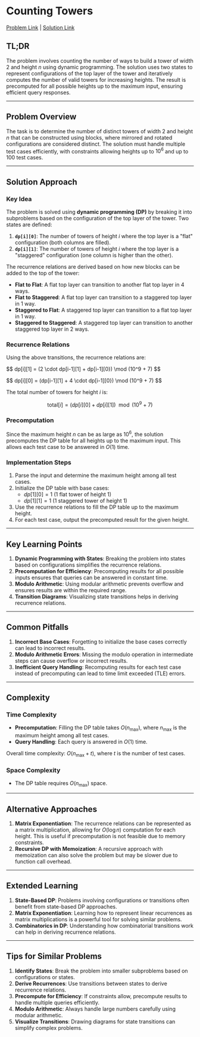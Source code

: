 # Counting Towers

[Problem Link](https://cses.fi/problemset/task/2413) | [Solution Link](../../solutions/03_Dynamic_Programming/09_2413_Counting_Towers.cpp)

## TL;DR

The problem involves counting the number of ways to build a tower of width 2 and height $n$ using dynamic programming. The solution uses two states to represent configurations of the top layer of the tower and iteratively computes the number of valid towers for increasing heights. The result is precomputed for all possible heights up to the maximum input, ensuring efficient query responses.

---

## Problem Overview

The task is to determine the number of distinct towers of width 2 and height $n$ that can be constructed using blocks, where mirrored and rotated configurations are considered distinct. The solution must handle multiple test cases efficiently, with constraints allowing heights up to $10^6$ and up to 100 test cases.

---

## Solution Approach

### Key Idea

The problem is solved using **dynamic programming (DP)** by breaking it into subproblems based on the configuration of the top layer of the tower. Two states are defined:

1. **`dp[i][0]`**: The number of towers of height $i$ where the top layer is a "flat" configuration (both columns are filled).
2. **`dp[i][1]`**: The number of towers of height $i$ where the top layer is a "staggered" configuration (one column is higher than the other).

The recurrence relations are derived based on how new blocks can be added to the top of the tower:

- **Flat to Flat**: A flat top layer can transition to another flat top layer in 4 ways.
- **Flat to Staggered**: A flat top layer can transition to a staggered top layer in 1 way.
- **Staggered to Flat**: A staggered top layer can transition to a flat top layer in 1 way.
- **Staggered to Staggered**: A staggered top layer can transition to another staggered top layer in 2 ways.

### Recurrence Relations

Using the above transitions, the recurrence relations are:

$$
dp[i][1] = (2 \cdot dp[i-1][1] + dp[i-1][0}) \mod (10^9 + 7)
$$

$$
dp[i][0] = (dp[i-1][1] + 4 \cdot dp[i-1][0}) \mod (10^9 + 7)
$$

The total number of towers for height $i$ is:

$$
\text{total}[i] = (dp[i][0] + dp[i][1]) \mod (10^9 + 7)
$$

### Precomputation

Since the maximum height $n$ can be as large as $10^6$, the solution precomputes the DP table for all heights up to the maximum input. This allows each test case to be answered in $O(1)$ time.

### Implementation Steps

1. Parse the input and determine the maximum height among all test cases.
2. Initialize the DP table with base cases:
   - $dp[1][0] = 1$ (1 flat tower of height 1)
   - $dp[1][1] = 1$ (1 staggered tower of height 1)
3. Use the recurrence relations to fill the DP table up to the maximum height.
4. For each test case, output the precomputed result for the given height.

---

## Key Learning Points

1. **Dynamic Programming with States**: Breaking the problem into states based on configurations simplifies the recurrence relations.
2. **Precomputation for Efficiency**: Precomputing results for all possible inputs ensures that queries can be answered in constant time.
3. **Modulo Arithmetic**: Using modular arithmetic prevents overflow and ensures results are within the required range.
4. **Transition Diagrams**: Visualizing state transitions helps in deriving recurrence relations.

---

## Common Pitfalls

1. **Incorrect Base Cases**: Forgetting to initialize the base cases correctly can lead to incorrect results.
2. **Modulo Arithmetic Errors**: Missing the modulo operation in intermediate steps can cause overflow or incorrect results.
3. **Inefficient Query Handling**: Recomputing results for each test case instead of precomputing can lead to time limit exceeded (TLE) errors.

---

## Complexity

### Time Complexity

- **Precomputation**: Filling the DP table takes $O(n_{\text{max}})$, where $n_{\text{max}}$ is the maximum height among all test cases.
- **Query Handling**: Each query is answered in $O(1)$ time.

Overall time complexity: $O(n_{\text{max}} + t)$, where $t$ is the number of test cases.

### Space Complexity

- The DP table requires $O(n_{\text{max}})$ space.

---

## Alternative Approaches

1. **Matrix Exponentiation**: The recurrence relations can be represented as a matrix multiplication, allowing for $O(\log n)$ computation for each height. This is useful if precomputation is not feasible due to memory constraints.
2. **Recursive DP with Memoization**: A recursive approach with memoization can also solve the problem but may be slower due to function call overhead.

---

## Extended Learning

1. **State-Based DP**: Problems involving configurations or transitions often benefit from state-based DP approaches.
2. **Matrix Exponentiation**: Learning how to represent linear recurrences as matrix multiplications is a powerful tool for solving similar problems.
3. **Combinatorics in DP**: Understanding how combinatorial transitions work can help in deriving recurrence relations.

---

## Tips for Similar Problems

1. **Identify States**: Break the problem into smaller subproblems based on configurations or states.
2. **Derive Recurrences**: Use transitions between states to derive recurrence relations.
3. **Precompute for Efficiency**: If constraints allow, precompute results to handle multiple queries efficiently.
4. **Modulo Arithmetic**: Always handle large numbers carefully using modular arithmetic.
5. **Visualize Transitions**: Drawing diagrams for state transitions can simplify complex problems.
